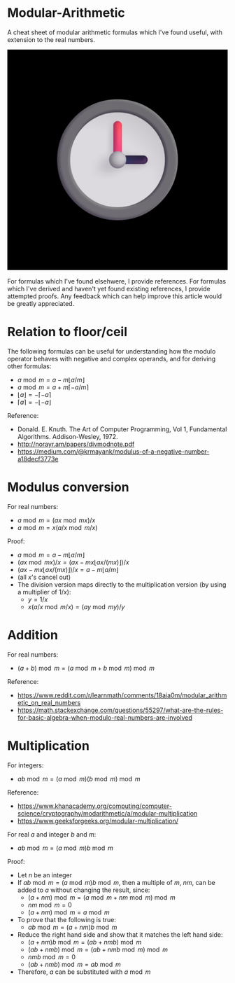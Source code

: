 # Modular-Arithmetic
A cheat sheet of modular arithmetic formulas which I've found useful, with extension to the real numbers.

![clock2](media/clock2.png "A clock is frequently used to demonstrate the concept of modular arithmetic")

For formulas which I've found elsehwere, I provide references. For formulas which I've derived and haven't yet found existing references, I provide attempted proofs. Any feedback which can help improve this article would be greatly appreciated.

# Relation to floor/ceil
The following formulas can be useful for understanding how the modulo operator behaves with negative and complex operands, and for deriving other formulas:
- $`a \bmod m = a - m \lfloor a/m \rfloor`$
- $`a \bmod m = a + m \lceil -a/m \rceil`$
- $`\lfloor a \rfloor = -\lceil -a \rceil`$
- $`\lceil a \rceil = -\lfloor -a \rfloor`$

Reference:
- Donald. E. Knuth. The Art of Computer Programming, Vol 1, Fundamental Algorithms. Addison-Wesley, 1972.
- http://norayr.am/papers/divmodnote.pdf
- https://medium.com/@krmayank/modulus-of-a-negative-number-a18decf3773e

# Modulus conversion
For real numbers:
- $`a \bmod m = (a x \bmod{m x}) / x`$
- $`a \bmod m = x (a / x \bmod{m / x})`$

Proof:
- $`a \bmod m = a - m \lfloor a/m \rfloor`$
- $`(a x \bmod{m x}) / x = (a x - m x \lfloor a x/(m x) \rfloor) / x`$
- $`(a x - m x \lfloor a x/(m x) \rfloor) / x = a - m \lfloor a/m \rfloor`$
- (all $`x`$'s cancel out)
- The division version maps directly to the multiplication version (by using a multiplier of $`1/x`$):
  - $`y = 1/x`$
  - $`x (a / x \bmod{m / x}) = (a y \bmod{m y}) / y`$

# Addition
For real numbers:
- $`(a + b) \bmod m = (a \bmod m + b \bmod m) \bmod m`$

Reference:
- https://www.reddit.com/r/learnmath/comments/18aia0m/modular_arithmetic_on_real_numbers
- https://math.stackexchange.com/questions/55297/what-are-the-rules-for-basic-algebra-when-modulo-real-numbers-are-involved

# Multiplication
For integers:
- $`a b \bmod m = (a \bmod m) (b \bmod m) \bmod m`$

Reference:
- https://www.khanacademy.org/computing/computer-science/cryptography/modarithmetic/a/modular-multiplication
- https://www.geeksforgeeks.org/modular-multiplication/

For real $`a`$ and integer $`b`$ and $`m`$:
- $`a b \bmod m = (a \bmod m) b \bmod m`$

Proof:
- Let $`n`$ be an integer
- If $`a b \bmod m = (a \bmod m) b \bmod m`$, then a multiple of $`m`$, $`n m`$, can be added to $`a`$ without changing the result, since:
  - $`(a + n m) \bmod m = (a \bmod m + n m \bmod m) \bmod m`$
  - $`n m \bmod m = 0`$
  - $`(a + n m) \bmod m = a \bmod m`$
- To prove that the following is true:
  - $`a b \bmod m = (a + n m) b \bmod m`$
- Reduce the right hand side and show that it matches the left hand side:
  - $`(a + n m) b \bmod m = (a b + n m b) \bmod m`$
  - $`(a b + n m b) \bmod m = (a b + n m b \bmod m) \bmod m`$
  - $`n m b \bmod m = 0`$
  - $`(a b + n m b) \bmod m = a b \bmod m`$
- Therefore, $`a`$ can be substituted with $`a \bmod m`$
